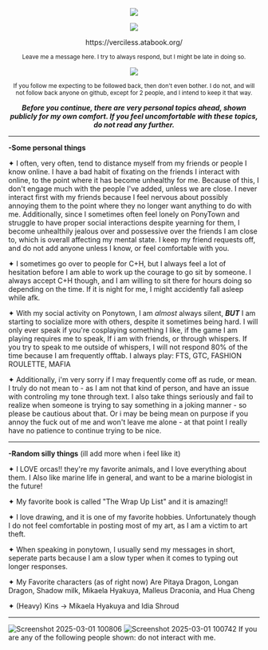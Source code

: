 <p align="Center">
<img src="https://komarev.com/ghpvc/?username=verciless&label=Pitaya's+Viewers&color=f00832"
  </p>

<p align="center">
<img src="https://github.com/user-attachments/assets/24450a4b-5020-484a-86c7-d664121171d6"
  </p>

<p align="center">https://verciless.atabook.org/ </p>
<p align="center"> <sub> Leave me a message here. I try to always respond, but I might be late in doing so. </sub> </p>

<p align="center">
<img src="https://github.com/user-attachments/assets/0bb58b3d-5bf1-49e9-b9e0-ac8af96bb6ce"

  </p>

<p align="center"> <sub> If you follow me expecting to be followed back, then don't even bother. I do not, and will not follow back anyone on github, except for 2 people, and I intend to keep it that way. </sub> </p>

***<p align="center"> Before you continue, there are very personal topics ahead, shown publicly for my own comfort. If you feel uncomfortable with these topics, do not read any further. </p>***

<hr>

**-Some personal things**

✦ I often, very often, tend to distance myself from my friends or people I know online. I have a bad habit of fixating on the friends I interact with online, to the point where it has become unhealthy for me. Because of this, I don't engage much with the people I've added, unless we are close. I never interact first with my friends because I feel nervous about possibly annoying them to the point where they no longer want anything to do with me. Additionally, since I sometimes often feel lonely on PonyTown and struggle to have proper social interactions despite yearning for them, I become unhealthily jealous over and possessive over the friends I am close to, which is overall affecting my mental state. I keep my friend requests off, and do not add anyone unless I know, or feel comfortable with you.

✦ I sometimes go over to people for C+H, but I always feel a lot of hesitation before I am able to work up the courage to go sit by someone. I always accept C+H though, and I am willing to sit there for hours doing so depending on the time. If it is night for me, I might accidently fall asleep while afk.

✦ With my social activity on Ponytown, I am *almost* always silent, ***BUT*** I am starting to socialize more with others, despite it sometimes being hard. I will only ever speak if you're cosplaying something I like, if the game I am playing requires me to speak, If i am with friends, or through whispers. If you try to speak to me outside of whispers, I will not respond 80% of the time because I am frequently offtab. I always play: FTS, GTC, FASHION ROULETTE, MAFIA

✦ Additionally, i'm very sorry if I may frequently come off as rude, or mean. I truly do not mean to - as I am not that kind of person, and have an issue with controling my tone through text. I also take things seriously and fail to realize when someone is trying to say something in a joking manner - so please be cautious about that. Or i may be being mean on purpose if you annoy the fuck out of me and won't leave me alone - at that point I really have no patience to continue trying to be nice.

<hr>

**-Random silly things** (ill add more when i feel like it) 

✦ I LOVE orcas!! they're my favorite animals, and I love everything about them. I Also like marine life in general, and want to be a marine biologist in the future!

✦ My favorite book is called "The Wrap Up List" and it is amazing!!

✦ I love drawing, and it is one of my favorite hobbies. Unfortunately though I do not feel comfortable in posting most of my art, as I am a victim to art theft.

✦ When speaking in ponytown, I usually send my messages in short, seperate parts because I am a slow typer when it comes to typing out longer responses.

✦ My Favorite characters (as of right now) Are Pitaya Dragon, Longan Dragon, Shadow milk, Mikaela Hyakuya, Malleus Draconia, and Hua Cheng

✦ (Heavy) Kins -> Mikaela Hyakuya and Idia Shroud

<hr>

![Screenshot 2025-03-01 100806](https://github.com/user-attachments/assets/5a8539d6-19ee-4f60-9e4a-5bff07a901c4) ![Screenshot 2025-03-01 100742](https://github.com/user-attachments/assets/42cc5784-5b7a-4445-ae90-46ed620bbc57) If you are any of the following people shown: do not interact with me.

